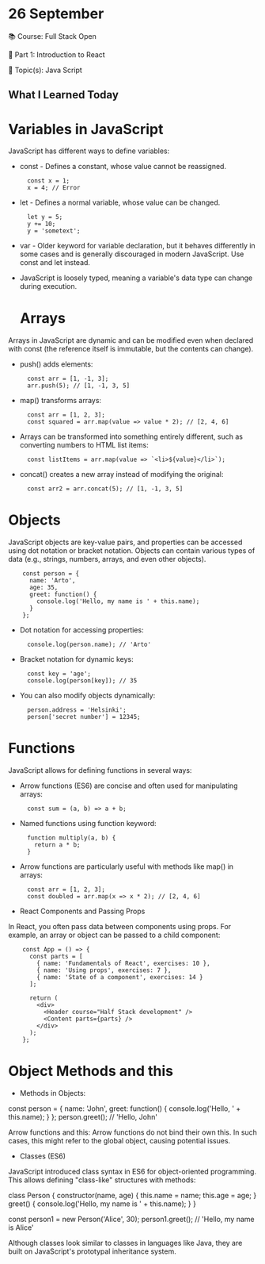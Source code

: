 # 26 September

📚 Course: Full Stack Open

🧩 Part 1: Introduction to React

🔖 Topic(s): Java Script

## What I Learned Today


# Variables in JavaScript

JavaScript has different ways to define variables:

- const - Defines a constant, whose value cannot be reassigned.

        const x = 1;
        x = 4; // Error


- let - Defines a normal variable, whose value can be changed.

        let y = 5;
        y += 10;
        y = 'sometext';


- var - Older keyword for variable declaration, but it behaves differently in some cases and is generally discouraged in modern JavaScript. Use const and let instead.


- JavaScript is loosely typed, meaning a variable's data type can change during execution.





  # Arrays

Arrays in JavaScript are dynamic and can be modified even when declared with const (the reference itself is immutable, but the contents can change).

- push() adds elements:

        const arr = [1, -1, 3];
        arr.push(5); // [1, -1, 3, 5]


- map() transforms arrays:

        const arr = [1, 2, 3];
        const squared = arr.map(value => value * 2); // [2, 4, 6]


- Arrays can be transformed into something entirely different, such as converting numbers to HTML list items:

        const listItems = arr.map(value => `<li>${value}</li>`);


- concat() creates a new array instead of modifying the original:

        const arr2 = arr.concat(5); // [1, -1, 3, 5]

# Objects

JavaScript objects are key-value pairs, and properties can be accessed using dot notation or bracket notation. Objects can contain various types of data (e.g., strings, numbers, arrays, and even other objects).

        const person = {
          name: 'Arto',
          age: 35,
          greet: function() {
            console.log('Hello, my name is ' + this.name);
          }
        };


- Dot notation for accessing properties:

        console.log(person.name); // 'Arto'


- Bracket notation for dynamic keys:

        const key = 'age';
        console.log(person[key]); // 35


- You can also modify objects dynamically:

        person.address = 'Helsinki';
        person['secret number'] = 12345;

# Functions

JavaScript allows for defining functions in several ways:

- Arrow functions (ES6) are concise and often used for manipulating arrays:

        const sum = (a, b) => a + b;


- Named functions using function keyword:

        function multiply(a, b) {
          return a * b;
        }


- Arrow functions are particularly useful with methods like map() in arrays:

        const arr = [1, 2, 3];
        const doubled = arr.map(x => x * 2); // [2, 4, 6]

- React Components and Passing Props

In React, you often pass data between components using props. For example, an array or object can be passed to a child component:

        const App = () => {
          const parts = [
            { name: 'Fundamentals of React', exercises: 10 },
            { name: 'Using props', exercises: 7 },
            { name: 'State of a component', exercises: 14 }
          ];
        
          return (
            <div>
              <Header course="Half Stack development" />
              <Content parts={parts} />
            </div>
          );
        };

# Object Methods and this

- Methods in Objects:

const person = {
  name: 'John',
  greet: function() {
    console.log('Hello, ' + this.name);
  }
};
person.greet(); // 'Hello, John'


Arrow functions and this:
Arrow functions do not bind their own this. In such cases, this might refer to the global object, causing potential issues.

- Classes (ES6)

JavaScript introduced class syntax in ES6 for object-oriented programming. This allows defining "class-like" structures with methods:

class Person {
  constructor(name, age) {
    this.name = name;
    this.age = age;
  }
  greet() {
    console.log('Hello, my name is ' + this.name);
  }
}

const person1 = new Person('Alice', 30);
person1.greet(); // 'Hello, my name is Alice'


Although classes look similar to classes in languages like Java, they are built on JavaScript's prototypal inheritance system.








































